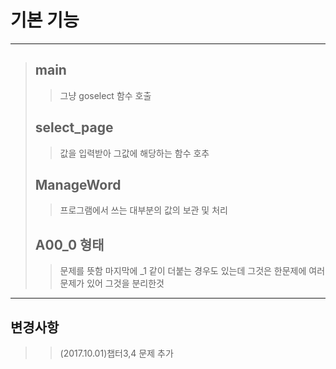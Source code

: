 # 기본 기능 
****
>## main
>>그냥 goselect 함수 호출 
>## select_page
>>값을 입력받아 그값에 해당하는 함수 호추
>## ManageWord
>>프로그램에서 쓰는 대부분의 값의 보관 및 처리 
>## A00_0 형태
>>문제를 뜻함 마지막에 _1 같이 더붙는 경우도 있는데 그것은 한문제에 여러 문제가 있어 그것을 분리한것 
***
## 변경사항
>> (2017.10.01)챕터3,4 문제 추가 
